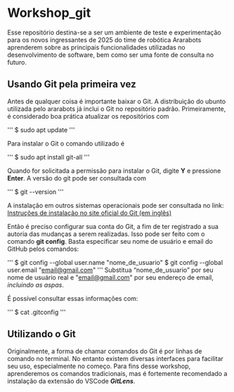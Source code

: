 # Workshop_git
Esse repositório destina-se a ser um ambiente de teste e experimentação para os novos ingressantes de 2025 do time de robótica Ararabots aprenderem sobre as principais funcionalidades utilizadas no desenvolvimento de software, bem como ser uma fonte de consulta no futuro.

## Usando Git pela primeira vez

Antes de qualquer coisa é importante baixar o Git. A distribuição do ubunto utilizada pelo ararabots já inclui o Git no repositório padrão. Primeiramente, é considerado boa prática atualizar os repositórios com

'''
$ sudo apt update
'''

Para instalar o Git o comando utilizado é

'''
$ sudo apt install git-all
'''

Quando for solicitada a permissão para instalar o Git, digite **Y** e pressione **Enter**. A versão do git pode ser consultada com 

'''
$ git --version
'''

A instalação em outros sistemas operacionais pode ser consultada no link: 
[Instruções de instalação no site oficial do Git (em inglês)](https://git-scm.com/book/en/v2/Getting-Started-Installing-Git)

Então é preciso configurar sua conta do Git, a fim de ter registrado a sua autoria das mudanças a serem realizadas. Isso pode ser feito com o comando **git config**. Basta especificar seu nome de usuário e email do GitHub pelos comandos:

'''
$ git config --global user.name "nome_de_usuario"
$ git config --global user.email "email@gmail.com"
'''
Substitua “nome_de_usuario” por seu nome de usuário real e "email@gmail.com" por seu endereço de email, *incluindo as aspas*.

É possível consultar essas informações com:

'''
$ cat .gitconfig
'''

## Utilizando o Git

Originalmente, a forma de chamar comandos do Git é por linhas de comando no terminal. No entanto existem diversas interfaces para facilitar seu uso, especialmente no começo. Para fins desse workshop, aprenderemos os comandos tradicionais, mas é fortemente recomendado a instalação da extensão do VSCode ***GitLens***.
